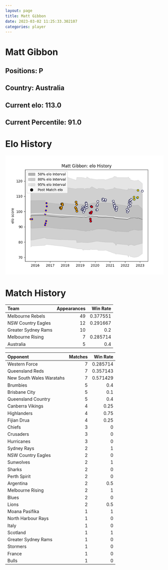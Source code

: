 ```yaml
---  
layout: page  
title: Matt Gibbon  
date: 2023-03-02 11:25:33.302107  
categories: player  
---
```

# Matt Gibbon

## Positions: P

## Country: Australia

## Current elo: 113.0

## Current Percentile: 91.0

# Elo History


![elo history](history_MattGibbon.png)
# Match History


| Team                |   Appearances |   Win Rate |
|:--------------------|--------------:|-----------:|
| Melbourne Rebels    |            49 |   0.377551 |
| NSW Country Eagles  |            12 |   0.291667 |
| Greater Sydney Rams |            10 |   0.2      |
| Melbourne Rising    |             7 |   0.285714 |
| Australia           |             5 |   0.4      |

| Opponent                 |   Matches |   Win Rate |
|:-------------------------|----------:|-----------:|
| Western Force            |         7 |   0.285714 |
| Queensland Reds          |         7 |   0.357143 |
| New South Wales Waratahs |         7 |   0.571429 |
| Brumbies                 |         5 |   0.4      |
| Brisbane City            |         5 |   0.1      |
| Queensland Country       |         5 |   0.4      |
| Canberra Vikings         |         4 |   0.25     |
| Highlanders              |         4 |   0.75     |
| Fijian Drua              |         4 |   0.25     |
| Chiefs                   |         3 |   0        |
| Crusaders                |         3 |   0        |
| Hurricanes               |         3 |   0        |
| Sydney Rays              |         2 |   1        |
| NSW Country Eagles       |         2 |   0        |
| Sunwolves                |         2 |   1        |
| Sharks                   |         2 |   0        |
| Perth Spirit             |         2 |   0        |
| Argentina                |         2 |   0.5      |
| Melbourne Rising         |         2 |   1        |
| Blues                    |         2 |   0        |
| Lions                    |         2 |   0.5      |
| Moana Pasifika           |         1 |   1        |
| North Harbour Rays       |         1 |   0        |
| Italy                    |         1 |   0        |
| Scotland                 |         1 |   1        |
| Greater Sydney Rams      |         1 |   0        |
| Stormers                 |         1 |   0        |
| France                   |         1 |   0        |
| Bulls                    |         1 |   0        |